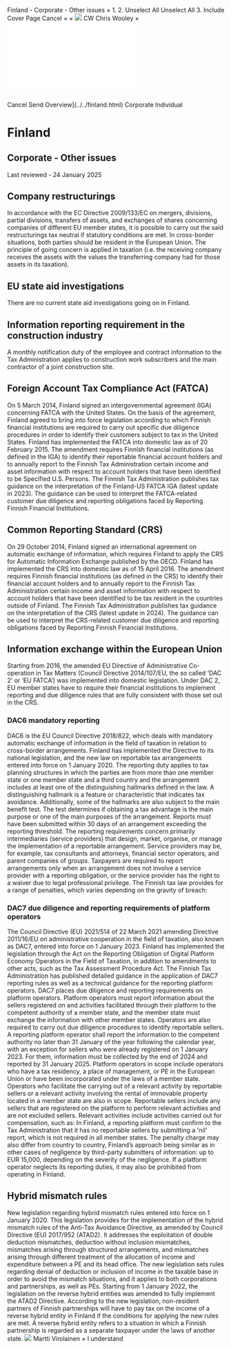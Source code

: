 Finland - Corporate - Other issues
×
1.
2.
Unselect All
Unselect All
3.
Include Cover Page
Cancel
×
×
![](../../-/media/world-wide-tax-summaries/attachments/global---chris-wooley.ashx%3Frev=ac5e5f3223b34096b1afc2a6009c7320&revision=ac5e5f32-23b3-4096-b1af-c2a6009c7320&hash=859B7ADC84DC2CBEC9760E9E6EE7DE6D0A8BFCDF)
CW
Chris Wooley
×
![](other-issues.html)
######
Cancel
Send
Overview](../../finland.html)
Corporate
Individual
# Finland
## Corporate - Other issues
Last reviewed - 24 January 2025
## Company restructurings
In accordance with the EC Directive 2009/133/EC on mergers, divisions, partial divisions, transfers of assets, and exchanges of shares concerning companies of different EU member states, it is possible to carry out the said restructurings tax neutral if statutory conditions are met. In cross-border situations, both parties should be resident in the European Union. The principle of going concern is applied in taxation (i.e. the receiving company receives the assets with the values the transferring company had for those assets in its taxation).
## EU state aid investigations
There are no current state aid investigations going on in Finland.
## Information reporting requirement in the construction industry
A monthly notification duty of the employee and contract information to the Tax Administration applies to construction work subscribers and the main contractor of a joint construction site.
## Foreign Account Tax Compliance Act (FATCA)
On 5 March 2014, Finland signed an intergovernmental agreement (IGA) concerning FATCA with the United States. On the basis of the agreement, Finland agreed to bring into force legislation according to which Finnish financial institutions are required to carry out specific due diligence procedures in order to identify their customers subject to tax in the United States.
Finland has implemented the FATCA into domestic law as of 20 February 2015. The amendment requires Finnish financial institutions (as defined in the IGA) to identify their reportable financial account holders and to annually report to the Finnish Tax Administration certain income and asset information with respect to account holders that have been identified to be Specified U.S. Persons.
The Finnish Tax Administration publishes tax guidance on the interpretation of the Finland-US FATCA IGA (latest update in 2023). The guidance can be used to interpret the FATCA-related customer due diligence and reporting obligations faced by Reporting Finnish Financial Institutions.
## Common Reporting Standard (CRS)
On 29 October 2014, Finland signed an international agreement on automatic exchange of information, which requires Finland to apply the CRS for Automatic Information Exchange published by the OECD.
Finland has implemented the CRS into domestic law as of 15 April 2016. The amendment requires Finnish financial institutions (as defined in the CRS) to identify their financial account holders and to annually report to the Finnish Tax Administration certain income and asset information with respect to account holders that have been identified to be tax resident in the countries outside of Finland.
The Finnish Tax Administration publishes tax guidance on the interpretation of the CRS (latest update in 2024). The guidance can be used to interpret the CRS-related customer due diligence and reporting obligations faced by Reporting Finnish Financial Institutions.
## Information exchange within the European Union
Starting from 2016, the amended EU Directive of Administrative Co-operation in Tax Matters (Council Directive 2014/107/EU, the so called ‘DAC 2’ or ‘EU FATCA’) was implemented into domestic legislation. Under DAC 2, EU member states have to require their financial institutions to implement reporting and due diligence rules that are fully consistent with those set out in the CRS.
### DAC6 mandatory reporting
DAC6 is the EU Council Directive 2018/822, which deals with mandatory automatic exchange of information in the field of taxation in relation to cross-border arrangements. Finland has implemented the Directive to its national legislation, and the new law on reportable tax arrangements entered into force on 1 January 2020.
The reporting duty applies to tax planning structures in which the parties are from more than one member state or one member state and a third country and the arrangement includes at least one of the distinguishing hallmarks defined in the law. A distinguishing hallmark is a feature or characteristic that indicates tax avoidance. Additionally, some of the hallmarks are also subject to the main benefit test. The test determines if obtaining a tax advantage is the main purpose or one of the main purposes of the arrangement.
Reports must have been submitted within 30 days of an arrangement exceeding the reporting threshold.
The reporting requirements concern primarily intermediaries (service providers) that design, market, organise, or manage the implementation of a reportable arrangement. Service providers may be, for example, tax consultants and attorneys, financial sector operators, and parent companies of groups. Taxpayers are required to report arrangements only when an arrangement does not involve a service provider with a reporting obligation, or the service provider has the right to a waiver due to legal professional privilege.
The Finnish tax law provides for a range of penalties, which varies depending on the gravity of breach:
### DAC7 due diligence and reporting requirements of platform operators
The Council Directive (EU) 2021/514 of 22 March 2021 amending Directive 2011/16/EU on administrative cooperation in the field of taxation, also known as DAC7, entered into force on 1 January 2023. Finland has implemented the legislation through the Act on the Reporting Obligation of Digital Platform Economy Operators in the Field of Taxation, in addition to amendments to other acts, such as the Tax Assessment Procedure Act. The Finnish Tax Administration has published detailed guidance in the application of DAC7 reporting rules as well as a technical guidance for the reporting platform operators.
DAC7 places due diligence and reporting requirements on platform operators. Platform operators must report information about the sellers registered on and activities facilitated through their platform to the competent authority of a member state, and the member state must exchange the information with other member states. Operators are also required to carry out due diligence procedures to identify reportable sellers.
A reporting platform operator shall report the information to the competent authority no later than 31 January of the year following the calendar year, with an exception for sellers who were already registered on 1 January 2023. For them, information must be collected by the end of 2024 and reported by 31 January 2025. Platform operators in scope include operators who have a tax residency, a place of management, or PE in the European Union or have been incorporated under the laws of a member state. Operators who facilitate the carrying out of a relevant activity by reportable sellers or a relevant activity involving the rental of immovable property located in a member state are also in scope.
Reportable sellers include any sellers that are registered on the platform to perform relevant activities and are not excluded sellers. Relevant activities include activities carried out for compensation, such as:
In Finland, a reporting platform must confirm to the Tax Administration that it has no reportable sellers by submitting a 'nil' report, which is not required in all member states. The penalty charge may also differ from country to country, Finland’s approach being similar as in other cases of negligence by third-party submitters of information: up to EUR 15,000, depending on the severity of the negligence. If a platform operator neglects its reporting duties, it may also be prohibited from operating in Finland.
## Hybrid mismatch rules
New legislation regarding hybrid mismatch rules entered into force on 1 January 2020. This legislation provides for the implementation of the hybrid mismatch rules of the Anti-Tax Avoidance Directive, as amended by Council Directive (EU) 2017/952 (ATAD2). It addresses the exploitation of double deduction mismatches, deduction without inclusion mismatches, mismatches arising through structured arrangements, and mismatches arising through different treatment of the allocation of income and expenditure between a PE and its head office. The new legislation sets rules regarding denial of deduction or inclusion of income in the taxable base in order to avoid the mismatch situations, and it applies to both corporations and partnerships, as well as PEs.
Starting from 1 January 2022, the legislation on the reverse hybrid entities was amended to fully implement the ATAD2 Directive. According to the new legislation, non-resident partners of Finnish partnerships will have to pay tax on the income of a reverse hybrid entity in Finland if the conditions for applying the new rules are met. A reverse hybrid entity refers to a situation in which a Finnish partnership is regarded as a separate taxpayer under the laws of another state.
![](../../-/media/world-wide-tax-summaries/attachments/finland---martti-virolainen.ashx%3Frev=dbce1a2158a5437bb2ce488a55bcea65&revision=dbce1a21-58a5-437b-b2ce-488a55bcea65&hash=E9183B3AADB3641FAC05211716B55597818C0748)
Martti Virolainen
×
I understand